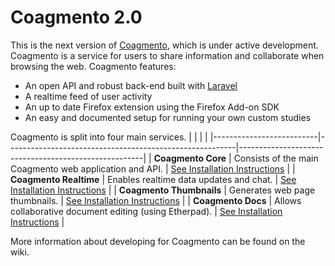 # Coagmento 2.0 #

This is the next version of [Coagmento](http://www.coagmento.org/), which is under active development. Coagmento is a service for users to share information and collaborate when browsing the web. Coagmento features:

- An open API and robust back-end built with [Laravel](http://laravel.com/)
- A realtime feed of user activity
- An up to date Firefox extension using the Firefox Add-on SDK
- An easy and documented setup for running your own custom studies

Coagmento is split into four main services.
|                          |                                                         |                                                      |
|--------------------------|---------------------------------------------------------|------------------------------------------------------|
| **Coagmento Core**       | Consists of the main Coagmento web application and API. | [See Installation Instructions](core/readme.md)      |
| **Coagmento Realtime**   | Enables realtime data updates and chat.                 | [See Installation Instructions](realtime/readme.md)  |
| **Coagmento Thumbnails** | Generates web page thumbnails.                          | [See Installation Instructions](thumbnail/readme.md) |
| **Coagmento Docs**       | Allows collaborative document editing (using Etherpad). | [See Installation Instructions](docs/readme.md)      |

More information about developing for Coagmento can be found on the wiki.
